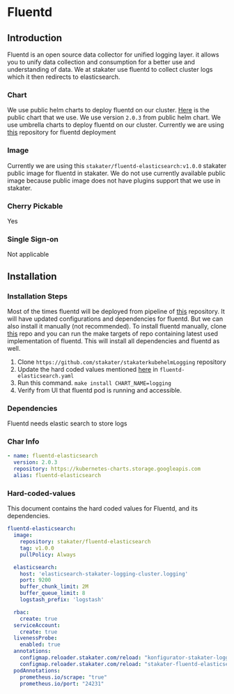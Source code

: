 # Fluentd

## Introduction

Fluentd is an open source data collector for unified logging layer. it allows you to unify data collection and consumption for a better use and understanding of data. We at stakater use fluentd to collect cluster logs which it then redirects to elasticsearch.

### Chart

We use public helm charts to deploy fluentd on our cluster. [Here](https://github.com/helm/charts/tree/master/stable/fluentd-elasticsearch) is the public chart that we use.
We use version `2.0.3` from public helm chart. We use umbrella charts to deploy fluentd on our cluster. Currently we are using [this](https://github.com/stakater/stakaterkubelogging) repository for fluentd deployment

### Image

Currently we are using this `stakater/fluentd-elasticsearch:v1.0.0` stakater public image for fluentd in stakater. We do not use currently available public image because public image does not have plugins support that we use in stakater.

### Cherry Pickable

Yes

### Single Sign-on

Not applicable

## Installation

### Installation Steps

Most of the times fluentd will be deployed from pipeline of [this](https://github.com/stakater/stakaterkubehelmLogging) repository. It will have updated configurations and dependencies for fluentd. But we can also install it manually (not recommended). To install fluentd manually, clone [this](https://github.com/stakater/stakaterkubehelmLogging) repo and you can run the make targets of repo containing latest used implementation of fluentd. This will install all dependencies and fluentd as well.

1. Clone `https://github.com/stakater/stakaterkubehelmLogging` repository
2. Update the hard coded values mentioned [here](#Hard-coded-values) in `fluentd-elasticsearch.yaml`
3. Run this command. `make install CHART_NAME=logging`
4. Verify from UI that fluentd pod is running and accessible.

### Dependencies

Fluentd needs elastic search to store logs

### Char Info

```yaml
- name: fluentd-elasticsearch
  version: 2.0.3
  repository: https://kubernetes-charts.storage.googleapis.com
  alias: fluentd-elasticsearch
```

### Hard-coded-values

This document contains the hard coded values for Fluentd, and its dependencies.

```yaml
fluentd-elasticsearch:
  image:
    repository: stakater/fluentd-elasticsearch
    tag: v1.0.0
    pullPolicy: Always

  elasticsearch:
    host: 'elasticsearch-stakater-logging-cluster.logging'
    port: 9200
    buffer_chunk_limit: 2M
    buffer_queue_limit: 8
    logstash_prefix: 'logstash'

  rbac:
    create: true
  serviceAccount:
    create: true
  livenessProbe:
    enabled: true
  annotations:
    configmap.reloader.stakater.com/reload: "konfigurator-stakater-logging-fluentd-elasticsearch-rendered"
    configmap.reloader.stakater.com/reload: "stakater-fluentd-elasticsearch"
  podAnnotations:
    prometheus.io/scrape: "true"
    prometheus.io/port: "24231"
```